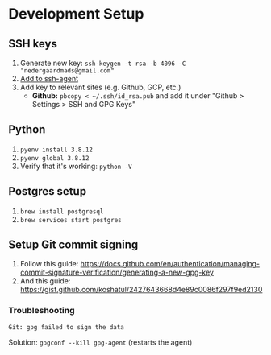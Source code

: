 # Development Setup

## SSH keys

1. Generate new key: `ssh-keygen -t rsa -b 4096 -C "nedergaardmads@gmail.com"`
2. [Add to ssh-agent](https://help.github.com/en/github/authenticating-to-github/generating-a-new-ssh-key-and-adding-it-to-the-ssh-agent#adding-your-ssh-key-to-the-ssh-agent)
3. Add key to relevant sites (e.g. Github, GCP, etc.)
    - **Github:** `pbcopy < ~/.ssh/id_rsa.pub` and add it under "Github > Settings > SSH and GPG Keys"

## Python

1. `pyenv install 3.8.12`
2. `pyenv global 3.8.12`
3. Verify that it's working: `python -V`

## Postgres setup

1. `brew install postgresql`
2. `brew services start postgres`

## Setup Git commit signing

1. Follow this guide: https://docs.github.com/en/authentication/managing-commit-signature-verification/generating-a-new-gpg-key
2. And this guide: https://gist.github.com/koshatul/2427643668d4e89c0086f297f9ed2130

### Troubleshooting

`Git: gpg failed to sign the data`

Solution: `gpgconf --kill gpg-agent` (restarts the agent)
